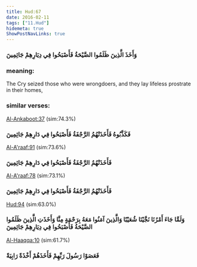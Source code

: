 ```yaml
---
title: Hud:67
date: 2016-02-11
tags: ["11.Hud"]
hidemeta: true 
ShowPostNavLinks: true 
---
```

### وَأَخَذَ الَّذِينَ ظَلَمُوا الصَّيْحَةُ فَأَصْبَحُوا فِي دِيَارِهِمْ جَاثِمِينَ
### meaning: 
The Cry seized those who were wrongdoers, and they lay lifeless prostrate in their homes,
### similar verses: 

[Al-Ankaboot:37](/29/37) (sim:74.3%)

### فَكَذَّبُوهُ فَأَخَذَتْهُمُ الرَّجْفَةُ فَأَصْبَحُوا فِي دَارِهِمْ جَاثِمِينَ

[Al-A'raaf:91](/7/91) (sim:73.6%)

### فَأَخَذَتْهُمُ الرَّجْفَةُ فَأَصْبَحُوا فِي دَارِهِمْ جَاثِمِينَ

[Al-A'raaf:78](/7/78) (sim:73.1%)

### فَأَخَذَتْهُمُ الرَّجْفَةُ فَأَصْبَحُوا فِي دَارِهِمْ جَاثِمِينَ

[Hud:94](/11/94) (sim:63.0%)

### وَلَمَّا جَاءَ أَمْرُنَا نَجَّيْنَا شُعَيْبًا وَالَّذِينَ آمَنُوا مَعَهُ بِرَحْمَةٍ مِنَّا وَأَخَذَتِ الَّذِينَ ظَلَمُوا الصَّيْحَةُ فَأَصْبَحُوا فِي دِيَارِهِمْ جَاثِمِينَ

[Al-Haaqqa:10](/69/10) (sim:61.7%)

### فَعَصَوْا رَسُولَ رَبِّهِمْ فَأَخَذَهُمْ أَخْذَةً رَابِيَةً
